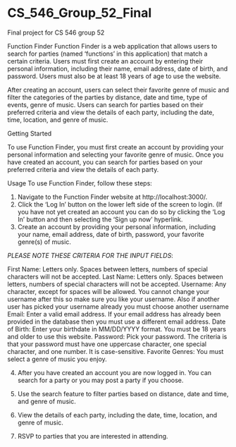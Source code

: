 # CS_546_Group_52_Final
Final project for CS 546 group 52

Function Finder
Function Finder is a web application that allows users to search for parties (named ‘functions’ in this application)  that match a certain criteria. Users must first create an account by entering their personal information, including their name, email address, date of birth, and password. Users must also be at least 18 years of age to use the website.

After creating an account, users can select their favorite genre of music and filter the categories of the parties by distance, date and time, type of events, genre of music. Users can search for parties based on their preferred criteria and view the details of each party, including the date, time, location, and genre of music.

Getting Started

To use Function Finder, you must first create an account by providing your personal information and selecting your favorite genre of music. Once you have created an account, you can search for parties based on your preferred criteria and view the details of each party.

Usage
To use Function Finder, follow these steps:
1.	Navigate to the Function Finder website at http://localhost:3000/.
2.	Click the ‘Log In’ button on the lower left side of the screen to login. (If you have not yet created an account you can do so by clicking the ‘Log In’ button and then selecting the ‘Sign up now’ hyperlink. 
3.	Create an account by providing your personal information, including your name, email address, date of birth, password, your favorite genre(s) of music. 

*PLEASE NOTE THESE CRITERIA FOR THE INPUT FIELDS*: 

First Name: Letters only. Spaces between letters, numbers of special characters will not be accepted.
Last Name:  Letters only. Spaces between letters, numbers of special characters will not be accepted.
Username: Any character, except for spaces will be allowed. You cannot change your 
username after this so make sure you like your username. Also if another user has picked your username already you must choose another username
Email: Enter a valid email address. If your email address has already been provided in the database then you must use a different email address.
Date of Birth: Enter your birthdate in MM/DD/YYYY format. You must be 18 years and older to use this website. 
Password: Pick your password. The criteria is that your password must have one uppercase character, one special character, and one number. It is case-sensitive.
Favorite Genres: You must select a genre of music you enjoy.

4.	After you have created an account you are now logged in. You can search for a party or you may post a party if you choose. 

5.	Use the search feature to filter parties based on distance, date and time, and genre of music.
6.	View the details of each party, including the date, time, location, and genre of music.
7.	RSVP to parties that you are interested in attending.



